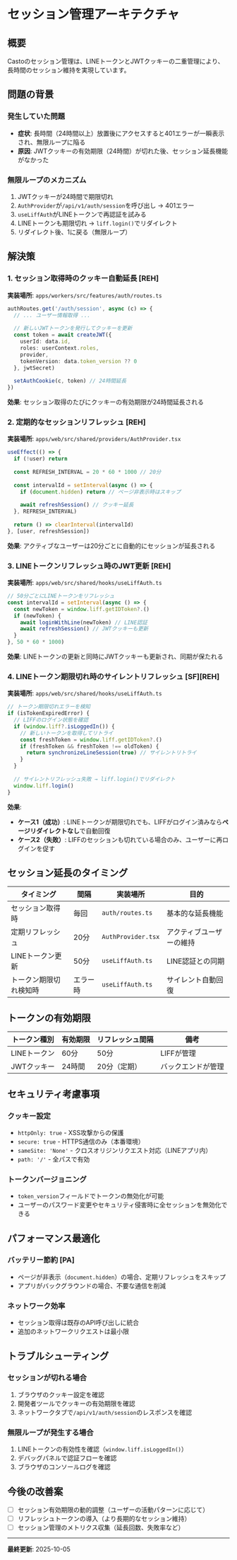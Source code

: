 # セッション管理アーキテクチャ

## 概要

Castoのセッション管理は、LINEトークンとJWTクッキーの二重管理により、長時間のセッション維持を実現しています。

## 問題の背景

### 発生していた問題
- **症状**: 長時間（24時間以上）放置後にアクセスすると401エラーが一瞬表示され、無限ループに陥る
- **原因**: JWTクッキーの有効期限（24時間）が切れた後、セッション延長機能がなかった

### 無限ループのメカニズム
1. JWTクッキーが24時間で期限切れ
2. `AuthProvider`が`/api/v1/auth/session`を呼び出し → 401エラー
3. `useLiffAuth`がLINEトークンで再認証を試みる
4. LINEトークンも期限切れ → `liff.login()`でリダイレクト
5. リダイレクト後、1に戻る（無限ループ）

## 解決策

### 1. セッション取得時のクッキー自動延長 [REH]

**実装場所**: `apps/workers/src/features/auth/routes.ts`

```typescript
authRoutes.get('/auth/session', async (c) => {
  // ... ユーザー情報取得 ...
  
  // 新しいJWTトークンを発行してクッキーを更新
  const token = await createJWT({
    userId: data.id,
    roles: userContext.roles,
    provider,
    tokenVersion: data.token_version ?? 0
  }, jwtSecret)
  
  setAuthCookie(c, token) // 24時間延長
})
```

**効果**: セッション取得のたびにクッキーの有効期限が24時間延長される

### 2. 定期的なセッションリフレッシュ [REH]

**実装場所**: `apps/web/src/shared/providers/AuthProvider.tsx`

```typescript
useEffect(() => {
  if (!user) return
  
  const REFRESH_INTERVAL = 20 * 60 * 1000 // 20分
  
  const intervalId = setInterval(async () => {
    if (document.hidden) return // ページ非表示時はスキップ
    
    await refreshSession() // クッキー延長
  }, REFRESH_INTERVAL)
  
  return () => clearInterval(intervalId)
}, [user, refreshSession])
```

**効果**: アクティブなユーザーは20分ごとに自動的にセッションが延長される

### 3. LINEトークンリフレッシュ時のJWT更新 [REH]

**実装場所**: `apps/web/src/shared/hooks/useLiffAuth.ts`

```typescript
// 50分ごとにLINEトークンをリフレッシュ
const intervalId = setInterval(async () => {
  const newToken = window.liff.getIDToken?.()
  if (newToken) {
    await loginWithLine(newToken) // LINE認証
    await refreshSession() // JWTクッキーも更新
  }
}, 50 * 60 * 1000)
```

**効果**: LINEトークンの更新と同時にJWTクッキーも更新され、同期が保たれる

### 4. LINEトークン期限切れ時のサイレントリフレッシュ [SF][REH]

**実装場所**: `apps/web/src/shared/hooks/useLiffAuth.ts`

```typescript
// トークン期限切れエラーを検知
if (isTokenExpiredError) {
  // LIFFのログイン状態を確認
  if (window.liff?.isLoggedIn()) {
    // 新しいトークンを取得してリトライ
    const freshToken = window.liff.getIDToken?.()
    if (freshToken && freshToken !== oldToken) {
      return synchronizeLineSession(true) // サイレントリトライ
    }
  }
  
  // サイレントリフレッシュ失敗 → liff.login()でリダイレクト
  window.liff.login()
}
```

**効果**: 
- **ケース1（成功）**: LINEトークンが期限切れでも、LIFFがログイン済みなら**ページリダイレクトなし**で自動回復
- **ケース2（失敗）**: LIFFのセッションも切れている場合のみ、ユーザーに再ログインを促す

## セッション延長のタイミング

| タイミング | 間隔 | 実装場所 | 目的 |
|-----------|------|---------|------|
| セッション取得時 | 毎回 | `auth/routes.ts` | 基本的な延長機能 |
| 定期リフレッシュ | 20分 | `AuthProvider.tsx` | アクティブユーザーの維持 |
| LINEトークン更新 | 50分 | `useLiffAuth.ts` | LINE認証との同期 |
| トークン期限切れ検知時 | エラー時 | `useLiffAuth.ts` | サイレント自動回復 |

## トークンの有効期限

| トークン種別 | 有効期限 | リフレッシュ間隔 | 備考 |
|------------|---------|----------------|------|
| LINEトークン | 60分 | 50分 | LIFFが管理 |
| JWTクッキー | 24時間 | 20分（定期）| バックエンドが管理 |

## セキュリティ考慮事項

### クッキー設定
- `httpOnly: true` - XSS攻撃からの保護
- `secure: true` - HTTPS通信のみ（本番環境）
- `sameSite: 'None'` - クロスオリジンリクエスト対応（LINEアプリ内）
- `path: '/'` - 全パスで有効

### トークンバージョニング
- `token_version`フィールドでトークンの無効化が可能
- ユーザーのパスワード変更やセキュリティ侵害時に全セッションを無効化できる

## パフォーマンス最適化

### バッテリー節約 [PA]
- ページが非表示（`document.hidden`）の場合、定期リフレッシュをスキップ
- アプリがバックグラウンドの場合、不要な通信を削減

### ネットワーク効率
- セッション取得は既存のAPI呼び出しに統合
- 追加のネットワークリクエストは最小限

## トラブルシューティング

### セッションが切れる場合
1. ブラウザのクッキー設定を確認
2. 開発者ツールでクッキーの有効期限を確認
3. ネットワークタブで`/api/v1/auth/session`のレスポンスを確認

### 無限ループが発生する場合
1. LINEトークンの有効性を確認（`window.liff.isLoggedIn()`）
2. デバッグパネルで認証フローを確認
3. ブラウザのコンソールログを確認

## 今後の改善案

- [ ] セッション有効期限の動的調整（ユーザーの活動パターンに応じて）
- [ ] リフレッシュトークンの導入（より長期的なセッション維持）
- [ ] セッション管理のメトリクス収集（延長回数、失敗率など）

---

**最終更新**: 2025-10-05
